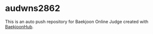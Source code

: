# audwns2862
This is an auto push repository for Baekjoon Online Judge created with [BaekjoonHub](https://github.com/BaekjoonHub/BaekjoonHub).

